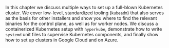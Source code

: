 In this chapter we discuss multiple ways to set up a full-blown Kubernetes cluster. We cover low-level, standardized tooling (`kubeadm`) that also serves as the basis for other installers and show you where to find the relevant binaries for the control plane, as well as for worker nodes. We discuss a containerized Kubernetes setup with `hyperkube`, demonstrate how to write `systemd` unit files to supervise Kubernetes components, and finally show how to set up clusters in Google Cloud and on Azure.